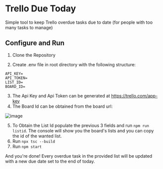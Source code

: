 # Trello Due Today
Simple tool to keep Trello overdue tasks due to date (for people with too many tasks to manage)

## Configure and Run

1. Clone the Repository

2. Create .env file in root directory with the following structure:
```
API_KEY=
API_TOKEN=
LIST_ID=
BOARD_ID=
```

3. The Api Key and Api Token can be generated at https://trello.com/app-key
4. The Board Id can be obtained from the board url:

![image](https://user-images.githubusercontent.com/37779707/162939045-a6aeb28b-abc9-4ff2-9139-dabc98108fce.png)

5. To Obtain the List Id populate the previous 3 fields and run `npm run listid`. The console will show you the board's lists and you can copy the id of the wanted list.
6. Run `npx tsc --build`
7. Run `npm start`

And you're done!
Every overdue task in the provided list will be updated with a new due date set to the end of today.
